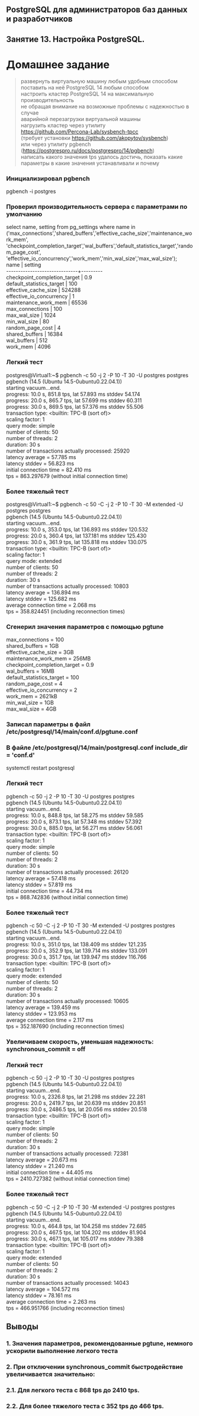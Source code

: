 ## PostgreSQL для администраторов баз данных и разработчиков ##  
## Занятие 13. Настройка PostgreSQL. ##  
# Домашнее задание # 

>развернуть виртуальную машину любым удобным способом  
>поставить на неё PostgreSQL 14 любым способом  
>настроить кластер PostgreSQL 14 на максимальную производительность  
>не обращая внимание на возможные проблемы с надежностью в случае  
>аварийной перезагрузки виртуальной машины  
>нагрузить кластер через утилиту  
>https://github.com/Percona-Lab/sysbench-tpcc   
>(требует установки https://github.com/akopytov/sysbench)   
>или через утилиту pgbench (https://postgrespro.ru/docs/postgrespro/14/pgbench)  
>написать какого значения tps удалось достичь, показать какие параметры в какие значения устанавливали и почему  

### Инициализировал pgbench ###
pgbench -i postgres  

### Проверил производительность сервера с параметрами по умолчанию ###
select name, setting from pg_settings where name in  
('max_connections','shared_buffers','effective_cache_size','maintenance_work_mem',  
'checkpoint_completion_target','wal_buffers','default_statistics_target','random_page_cost',  
'effective_io_concurrency','work_mem','min_wal_size','max_wal_size');  
             name             | setting   
------------------------------+---------  
 checkpoint_completion_target | 0.9  
 default_statistics_target    | 100  
 effective_cache_size         | 524288  
 effective_io_concurrency     | 1  
 maintenance_work_mem         | 65536  
 max_connections              | 100  
 max_wal_size                 | 1024  
 min_wal_size                 | 80  
 random_page_cost             | 4  
 shared_buffers               | 16384  
 wal_buffers                  | 512  
 work_mem                     | 4096  


### Легкий тест ###
postgres@Virtual1:~$ pgbench -c 50 -j 2 -P 10 -T 30 -U postgres postgres  
pgbench (14.5 (Ubuntu 14.5-0ubuntu0.22.04.1))  
starting vacuum...end.  
progress: 10.0 s, 851.8 tps, lat 57.893 ms stddev 54.174  
progress: 20.0 s, 865.7 tps, lat 57.699 ms stddev 60.311  
progress: 30.0 s, 869.5 tps, lat 57.376 ms stddev 55.506  
transaction type: <builtin: TPC-B (sort of)>  
scaling factor: 1  
query mode: simple  
number of clients: 50  
number of threads: 2  
duration: 30 s  
number of transactions actually processed: 25920  
latency average = 57.785 ms  
latency stddev = 56.823 ms  
initial connection time = 82.410 ms  
tps = 863.297679 (without initial connection time)  

### Более тяжелый тест ###
postgres@Virtual1:~$ pgbench -c 50 -C -j 2 -P 10 -T 30 -M extended -U postgres postgres  
pgbench (14.5 (Ubuntu 14.5-0ubuntu0.22.04.1))  
starting vacuum...end.  
progress: 10.0 s, 353.0 tps, lat 136.893 ms stddev 120.532  
progress: 20.0 s, 360.4 tps, lat 137.181 ms stddev 125.430  
progress: 30.0 s, 361.9 tps, lat 135.818 ms stddev 130.075  
transaction type: <builtin: TPC-B (sort of)>  
scaling factor: 1  
query mode: extended  
number of clients: 50  
number of threads: 2  
duration: 30 s  
number of transactions actually processed: 10803  
latency average = 136.894 ms  
latency stddev = 125.682 ms  
average connection time = 2.068 ms  
tps = 358.824451 (including reconnection times)  

### Сгенерил значения параметров с помощью pgtune ###
max_connections = 100  
shared_buffers = 1GB  
effective_cache_size = 3GB  
maintenance_work_mem = 256MB  
checkpoint_completion_target = 0.9  
wal_buffers = 16MB  
default_statistics_target = 100  
random_page_cost = 4  
effective_io_concurrency = 2  
work_mem = 2621kB  
min_wal_size = 1GB  
max_wal_size = 4GB  

### Записал параметры в файл /etc/postgresql/14/main/conf.d/pgtune.conf ### 
### В файле /etc/postgresql/14/main/postgresql.conf include_dir = 'conf.d' ###

systemctl restart postgresql  

### Легкий тест ###
pgbench -c 50 -j 2 -P 10 -T 30 -U postgres postgres  
pgbench (14.5 (Ubuntu 14.5-0ubuntu0.22.04.1))  
starting vacuum...end.  
progress: 10.0 s, 848.8 tps, lat 58.275 ms stddev 59.585  
progress: 20.0 s, 873.1 tps, lat 57.348 ms stddev 57.392  
progress: 30.0 s, 885.0 tps, lat 56.271 ms stddev 56.061  
transaction type: <builtin: TPC-B (sort of)>  
scaling factor: 1  
query mode: simple  
number of clients: 50  
number of threads: 2  
duration: 30 s  
number of transactions actually processed: 26120  
latency average = 57.418 ms  
latency stddev = 57.819 ms  
initial connection time = 44.734 ms  
tps = 868.742836 (without initial connection time)  

### Более тяжелый тест ###
pgbench -c 50 -C -j 2 -P 10 -T 30 -M extended -U postgres postgres  
pgbench (14.5 (Ubuntu 14.5-0ubuntu0.22.04.1))  
starting vacuum...end.  
progress: 10.0 s, 351.0 tps, lat 138.409 ms stddev 121.235  
progress: 20.0 s, 352.9 tps, lat 139.714 ms stddev 133.091  
progress: 30.0 s, 351.7 tps, lat 139.947 ms stddev 116.766  
transaction type: <builtin: TPC-B (sort of)>  
scaling factor: 1  
query mode: extended  
number of clients: 50  
number of threads: 2  
duration: 30 s  
number of transactions actually processed: 10605  
latency average = 139.459 ms  
latency stddev = 123.953 ms  
average connection time = 2.117 ms  
tps = 352.187690 (including reconnection times)  

### Увеличиваем скорость, уменьшая надежность: synchronous_commit = off ### 

### Легкий тест ###
pgbench -c 50 -j 2 -P 10 -T 30 -U postgres postgres  
pgbench (14.5 (Ubuntu 14.5-0ubuntu0.22.04.1))  
starting vacuum...end.  
progress: 10.0 s, 2326.8 tps, lat 21.298 ms stddev 22.281  
progress: 20.0 s, 2419.7 tps, lat 20.639 ms stddev 20.851  
progress: 30.0 s, 2486.5 tps, lat 20.056 ms stddev 20.518  
transaction type: <builtin: TPC-B (sort of)>  
scaling factor: 1  
query mode: simple  
number of clients: 50  
number of threads: 2  
duration: 30 s  
number of transactions actually processed: 72381  
latency average = 20.673 ms  
latency stddev = 21.240 ms  
initial connection time = 44.405 ms  
tps = 2410.727382 (without initial connection time)  

### Более тяжелый тест ###
pgbench -c 50 -C -j 2 -P 10 -T 30 -M extended -U postgres postgres  
pgbench (14.5 (Ubuntu 14.5-0ubuntu0.22.04.1))  
starting vacuum...end.  
progress: 10.0 s, 464.8 tps, lat 104.258 ms stddev 72.685  
progress: 20.0 s, 467.5 tps, lat 104.202 ms stddev 81.904  
progress: 30.0 s, 467.1 tps, lat 105.017 ms stddev 79.388  
transaction type: <builtin: TPC-B (sort of)>  
scaling factor: 1  
query mode: extended  
number of clients: 50  
number of threads: 2  
duration: 30 s  
number of transactions actually processed: 14043  
latency average = 104.572 ms  
latency stddev = 78.161 ms  
average connection time = 2.263 ms  
tps = 466.951766 (including reconnection times)  

## Выводы ##
### 1. Значения параметров, рекомендованные pgtune, немного ускорили выполнение легкого теста ###
### 2. При отключении synchronous_commit быстродействие увеличивается значительно: ###
### 2.1. Для легкого теста с 868 tps до 2410 tps. ###
### 2.2. Для более тяжелого теста с 352 tps до 466 tps. ###




